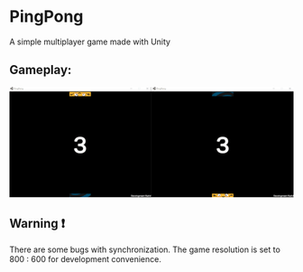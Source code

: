 # PingPong
A simple multiplayer game made with Unity

## Gameplay:
![Gameplay gif](Gameplay.gif)

## Warning ❗
There are some bugs with synchronization. The game resolution is set to 800 : 600 for development convenience.
